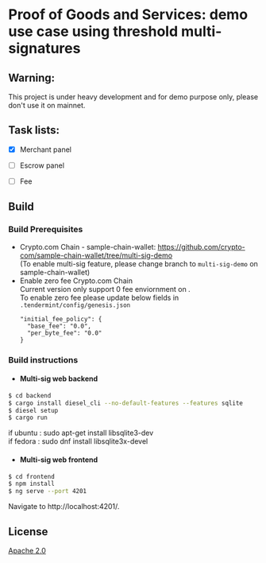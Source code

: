# Proof of Goods and Services: demo use case using threshold multi-signatures
## Warning: 
This project is under heavy development and for demo purpose only, please don't use it on mainnet. 

## Task lists: 
- [X] Merchant panel
- [ ] Escrow panel
- [ ] Fee


## Build

### Build Prerequisites
- Crypto.com Chain - sample-chain-wallet: https://github.com/crypto-com/sample-chain-wallet/tree/multi-sig-demo
  <br> (To enable multi-sig feature, please change branch to `multi-sig-demo` on sample-chain-wallet)
- Enable zero fee Crypto.com Chain
  <br> Current version only support 0 fee enviornment on . 
  <br> To enable zero fee please update below fields in `.tendermint/config/genesis.json`
  ```
  "initial_fee_policy": {
    "base_fee": "0.0",
    "per_byte_fee": "0.0"
  }
### Build instructions
- #### Multi-sig web backend
```bash
$ cd backend
$ cargo install diesel_cli --no-default-features --features sqlite
$ diesel setup
$ cargo run
```
if ubuntu : sudo apt-get install libsqlite3-dev <br>
if fedora : sudo dnf install libsqlite3x-devel

- #### Multi-sig web frontend
```bash
$ cd frontend
$ npm install
$ ng serve --port 4201
```
Navigate to http://localhost:4201/.
## License

[Apache 2.0](./LICENSE)
